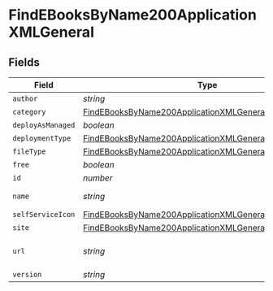 # FindEBooksByName200ApplicationXMLGeneral


## Fields

| Field                                                                                                                                         | Type                                                                                                                                          | Required                                                                                                                                      | Description                                                                                                                                   | Example                                                                                                                                       |
| --------------------------------------------------------------------------------------------------------------------------------------------- | --------------------------------------------------------------------------------------------------------------------------------------------- | --------------------------------------------------------------------------------------------------------------------------------------------- | --------------------------------------------------------------------------------------------------------------------------------------------- | --------------------------------------------------------------------------------------------------------------------------------------------- |
| `author`                                                                                                                                      | *string*                                                                                                                                      | :heavy_minus_sign:                                                                                                                            | N/A                                                                                                                                           | Apple Inc.                                                                                                                                    |
| `category`                                                                                                                                    | [FindEBooksByName200ApplicationXMLGeneralCategory](../../models/operations/findebooksbyname200applicationxmlgeneralcategory.md)               | :heavy_minus_sign:                                                                                                                            | N/A                                                                                                                                           |                                                                                                                                               |
| `deployAsManaged`                                                                                                                             | *boolean*                                                                                                                                     | :heavy_minus_sign:                                                                                                                            | N/A                                                                                                                                           |                                                                                                                                               |
| `deploymentType`                                                                                                                              | [FindEBooksByName200ApplicationXMLGeneralDeploymentType](../../models/operations/findebooksbyname200applicationxmlgeneraldeploymenttype.md)   | :heavy_minus_sign:                                                                                                                            | N/A                                                                                                                                           |                                                                                                                                               |
| `fileType`                                                                                                                                    | [FindEBooksByName200ApplicationXMLGeneralFileType](../../models/operations/findebooksbyname200applicationxmlgeneralfiletype.md)               | :heavy_minus_sign:                                                                                                                            | N/A                                                                                                                                           |                                                                                                                                               |
| `free`                                                                                                                                        | *boolean*                                                                                                                                     | :heavy_minus_sign:                                                                                                                            | N/A                                                                                                                                           |                                                                                                                                               |
| `id`                                                                                                                                          | *number*                                                                                                                                      | :heavy_minus_sign:                                                                                                                            | N/A                                                                                                                                           | 1                                                                                                                                             |
| `name`                                                                                                                                        | *string*                                                                                                                                      | :heavy_check_mark:                                                                                                                            | Name of the ebook                                                                                                                             | iPhone User Guide for iOS 10.3                                                                                                                |
| `selfServiceIcon`                                                                                                                             | [FindEBooksByName200ApplicationXMLGeneralSelfServiceIcon](../../models/operations/findebooksbyname200applicationxmlgeneralselfserviceicon.md) | :heavy_minus_sign:                                                                                                                            | N/A                                                                                                                                           |                                                                                                                                               |
| `site`                                                                                                                                        | [FindEBooksByName200ApplicationXMLGeneralSite](../../models/operations/findebooksbyname200applicationxmlgeneralsite.md)                       | :heavy_minus_sign:                                                                                                                            | N/A                                                                                                                                           |                                                                                                                                               |
| `url`                                                                                                                                         | *string*                                                                                                                                      | :heavy_minus_sign:                                                                                                                            | Download URL for the ebook                                                                                                                    | https://itunes.apple.com/us/book/iphone-user-guide-for-ios-10-3/id1134772174?mt=11&amp;uo=4                                                   |
| `version`                                                                                                                                     | *string*                                                                                                                                      | :heavy_minus_sign:                                                                                                                            | N/A                                                                                                                                           |                                                                                                                                               |